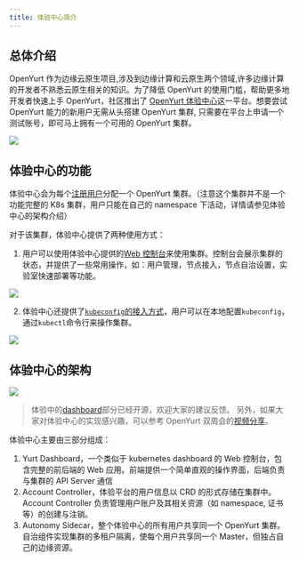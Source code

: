 ```yaml
---
title: 体验中心简介
---
```


## 总体介绍

OpenYurt 作为边缘云原生项目,涉及到边缘计算和云原生两个领域,许多边缘计算的开发者不熟悉云原生相关的知识。为了降低 OpenYurt 的使用门槛，帮助更多地开发者快速上手 OpenYurt，社区推出了 [OpenYurt 体验中心](http://47.243.253.79/)这一平台。想要尝试 OpenYurt 能力的新用户无需从头搭建 OpenYurt 集群, 只需要在平台上申请一个测试账号，即可马上拥有一个可用的 OpenYurt 集群。

![](../../../../../../static/img/docs/installation/openyurt-experience-center/register_blank.png)

## 体验中心的功能

体验中心会为每个[注册用户](./user.md)分配一个 OpenYurt 集群。（注意这个集群并不是一个功能完整的 K8s 集群，用户只能在自己的 namespace 下活动，详情请参见体验中心的架构介绍）

对于该集群，体验中心提供了两种使用方式：

1. 用户可以使用体验中心提供的[Web 控制台](./web_console.md)来使用集群。控制台会展示集群的状态，并提供了一些常用操作，如：用户管理，节点接入，节点自治设置，实验室快速部署等功能。

![](../../../../../../static/img/docs/installation/openyurt-experience-center/web_overview.png)

2. 体验中心还提供了[`kubeconfig`的接入方式](./kubeconfig.md)，用户可以在本地配置`kubeconfig`，通过`kubectl`命令行来操作集群。

![](../../../../../../static/img/docs/installation/openyurt-experience-center/web_kubeconfig.png)

## 体验中心的架构

![](../../../../../../static/img/docs/installation/openyurt-experience-center/arch.png)

> 体验中的[dashboard](https://github.com/openyurtio/yurt-dashboard)部分已经开源，欢迎大家的建议反馈。
> 另外，如果大家对体验中心的实现感兴趣，可以参考 OpenYurt 双周会的[视频分享](https://www.bilibili.com/video/BV1pf4y1K7M4)。

体验中心主要由三部分组成：

1. Yurt Dashboard，一个类似于 kubernetes dashboard 的 Web 控制台，包含完整的前后端的 Web 应用。前端提供一个简单直观的操作界面，后端负责与集群的 API Server 通信
2. Account Controller，体验平台的用户信息以 CRD 的形式存储在集群中。Account Controller 负责管理用户账户及其相关资源（如 namespace, 证书等）的创建与注销。
3. Autonomy Sidecar，整个体验中心的所有用户共享同一个 OpenYurt 集群。自治组件实现集群的多租户隔离，使每个用户共享同一个 Master，但独占自己的边缘资源。
